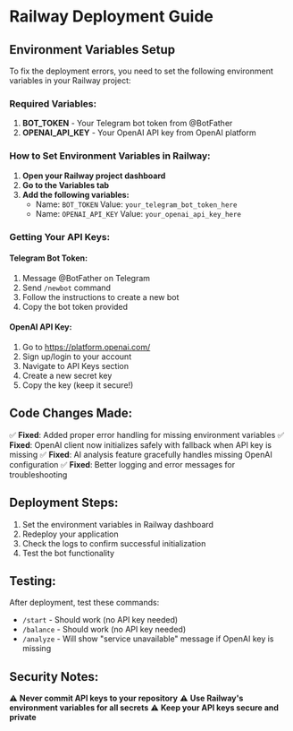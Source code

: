 # Railway Deployment Guide

## Environment Variables Setup

To fix the deployment errors, you need to set the following environment variables in your Railway project:

### Required Variables:
1. **BOT_TOKEN** - Your Telegram bot token from @BotFather
2. **OPENAI_API_KEY** - Your OpenAI API key from OpenAI platform

### How to Set Environment Variables in Railway:

1. **Open your Railway project dashboard**
2. **Go to the Variables tab**
3. **Add the following variables:**
   - Name: `BOT_TOKEN`
     Value: `your_telegram_bot_token_here`
   - Name: `OPENAI_API_KEY`
     Value: `your_openai_api_key_here`

### Getting Your API Keys:

#### Telegram Bot Token:
1. Message @BotFather on Telegram
2. Send `/newbot` command
3. Follow the instructions to create a new bot
4. Copy the bot token provided

#### OpenAI API Key:
1. Go to https://platform.openai.com/
2. Sign up/login to your account
3. Navigate to API Keys section
4. Create a new secret key
5. Copy the key (keep it secure!)

## Code Changes Made:

✅ **Fixed**: Added proper error handling for missing environment variables
✅ **Fixed**: OpenAI client now initializes safely with fallback when API key is missing
✅ **Fixed**: AI analysis feature gracefully handles missing OpenAI configuration
✅ **Fixed**: Better logging and error messages for troubleshooting

## Deployment Steps:

1. Set the environment variables in Railway dashboard
2. Redeploy your application
3. Check the logs to confirm successful initialization
4. Test the bot functionality

## Testing:

After deployment, test these commands:
- `/start` - Should work (no API key needed)
- `/balance` - Should work (no API key needed)
- `/analyze` - Will show "service unavailable" message if OpenAI key is missing

## Security Notes:

⚠️ **Never commit API keys to your repository**
⚠️ **Use Railway's environment variables for all secrets**
⚠️ **Keep your API keys secure and private**